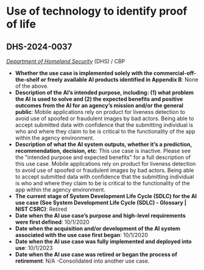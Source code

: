 # Use of technology to identify proof of life
## DHS-2024-0037
_[Department of Homeland Security](<../3_agency/Department of Homeland Security.md>)_ (DHS) / CBP


+ **Whether the use case is implemented solely with the commercial-off-the-shelf or freely available AI products identified in Appendix B**: None of the above.
+ **Description of the AI’s intended purpose, including: (1) what problem the AI is used to solve and (2) the expected benefits and positive outcomes from the AI for an agency’s mission and/or the general public**: Mobile applications rely on product for liveness detection to avoid use of spoofed or fraudulent images by bad actors. Being able to accept submitted data with confidence that the submitting individual is who and where they claim to be is critical to the functionality of the app within the agency environment.
+ **Description of what the AI system outputs, whether it’s a prediction, recommendation, decision, etc**: This use case is inactive. Please see the "intended purpose and expected benefits" for a full description of this use case.
Mobile applications rely on product for liveness detection to avoid use of spoofed or fraudulent images by bad actors. Being able to accept submitted data with confidence that the submitting individual is who and where they claim to be is critical to the functionality of the app within the agency environment.
+ **The current stage of System Development Life Cycle (SDLC) for the AI use case (See System Development Life Cycle (SDLC) - Glossary | NIST CSRC)**: Retired
+ **Date when the AI use case’s purpose and high-level requirements were first defined**: 10/1/2020
+ **Date when the acquisition and/or development of the AI system associated with the use case first began**: 10/1/2020
+ **Date when the AI use case was fully implemented and deployed into use**: 10/1/2023
+ **Date when the AI use case was retired or began the process of retirement**: N/A -Consolidated into another use case.